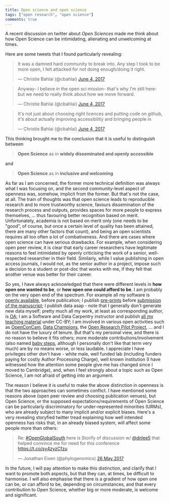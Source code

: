 ```yaml
---
title: Open science and open science
tags: ["open research", "open science"]
comments: true
---
```


A recent discussion on twitter about *Open Sciences* made me think
about how Open Science can be intimidating, alienating and unwelcoming
at times. 

<!--more-->

Here are some tweets that I found particularly revealing:

<blockquote class="twitter-tweet" data-lang="en"><p lang="en"
dir="ltr">It was a damned hard community to break into. Any step I
took to be more open, I felt attacked for not doing enough/doing it
right.</p>&mdash; Christie Bahlai (@cbahlai) <a
href="https://twitter.com/cbahlai/status/871413258107981824">June 4,
2017</a></blockquote>

<blockquote class="twitter-tweet" data-lang="en"><p lang="en"
dir="ltr">Anyway- I believe in the open sci mission- that&#39;s why
I&#39;m still here- but we need to really think about how we move
forward.</p>&mdash; Christie Bahlai (@cbahlai) <a
href="https://twitter.com/cbahlai/status/871415702376374274">June 4,
2017</a></blockquote>

<blockquote class="twitter-tweet" data-lang="en"><p lang="en"
dir="ltr">It&#39;s not just about choosing right licences and putting
code on github, it&#39;s about actually improving accessibility and
bringing people in</p>&mdash; Christie Bahlai (@cbahlai) <a
href="https://twitter.com/cbahlai/status/871416201414574081">June 4,
2017</a></blockquote>

This thinking brought me to the conclusion that it is useful to
distinguish between

> **Open Science** as in **widely disseminated and openly accessible**

and 

> **Open Science** as in **inclusive and welcoming**

As far as I am concerned, the former more technical definition was
always what I was focusing on, and the second community-level aspect
of openness was, somehow, implicit from the former. But that's not the
case, at all. The train of thoughts was that open science leads to
reproducible research and to more trustworthy science, favours
dissemination of the research process and outputs, provides spaces for
more people to express themselves, ... thus favouring better
recognition based on merit. Unfortunately, academia is not based on
merit only (one needs to be "good", of course, but once a certain
level of quality has been attained, there are many other factors that
count), and being an open scientists requires all too often a lot of
combativeness. And there are cases where open science can have serious
drawbacks. For example, when considering open peer review, it is clear
that early career researchers have legitimate reasons to feel
intimidated by openly criticising the work of a senior, well-respected
researcher in their field. Similarly, while I value publishing in open
access journals, I would not, as the senior author in a project,
impose such a decision to a student or post-doc that works with me, if
they felt that another venue was better for their career.

So yes, I have always acknowledged that there were different levels in
**how open one wanted to be**, or **how open one could afford to
be**. I am probably on the very open end of the spectrum. For example
all my software is [openly available](https://github.com/lgatto),
before publication; I publish
[pre-prints](http://biorxiv.org/content/early/2015/07/07/022152)
before
[submission of the manuscript](http://journals.plos.org/ploscompbiol/article?id=10.1371/journal.pcbi.1004920);
I publish data asap - note that I generally don't generate new data
myself; pretty much all my work, at least as corresponding author, is
[OA](https://impactstory.org/u/0000-0002-1520-2268); I am a Software
and Data Carpentry instructor and publish
[all my teaching material](https://lgatto.github.io/TeachingMaterial/)
under CC-BY; I am involved in various open activities such as
[OpenConCam](http://www.openconcam.org/),
[Data Champions](http://www.data.cam.ac.uk/datachampions), the
[Open Research Pilot Project](http://osc.cam.ac.uk/open-research/open-research-pilot-project),
... and I do not have the luxury of tenure. But that's my personal
view, and there is no reason to believe it fits others; more moderate
contributions/involvement (also named
[baby steps](https://practicaldatamanagement.wordpress.com/2014/10/23/baby-steps-for-the-open-curious/),
although I personally don't like that term very much) are by no means
worse, or less laudable. I appreciate I have privileges other don't
have - white male, well funded lab (including funders paying for
costly Author Processing Charge), well known institution (I have
witnessed how the attention some people give me has changed since I
moved to Cambridge), and, when I feel strongly about a topic such as
Open Science, I am not afraid of getting into an argument.

The reason I believe it is useful to make the above distinction in
openness is that the two approaches can sometimes conflict. I have
mentioned some reasons above (open peer review and choosing
publication venues), but Open Science, or the supposed
expectations/requirements of Open Science can be particularly
discriminatory for under-represented minorities (URMs), who are
already subject to many implicit and/or explicit biases. Here's a very
revealing storyfied twitter tread explaining how well intended
openness has risks that, in an already biased system, will affect some
people more than others:

<blockquote class="twitter-tweet" data-lang="en-gb"><p lang="en"
dir="ltr">Re: <a
href="https://twitter.com/hashtag/OpenGlobalSouth?src=hash">#OpenGlobalSouth</a>
here is Storify of discussion w/ <a
href="https://twitter.com/DNLee5">@dnlee5</a> that helped convince me
for need for this conference <a
href="https://t.co/sy4zyzCfzu">https://t.co/sy4zyzCfzu</a></p>&mdash;
Jonathan Eisen (@phylogenomics) <a
href="https://twitter.com/phylogenomics/status/868220913472241664">26
May 2017</a></blockquote>


In the future, I will pay attention to make this distinction, and
clarify that I want to promote both aspects, but that they can, at
times, be difficult to harmonise. I will also emphasise that there is
a gradient of how open one can be, or can afford to be, depending on
circumstances, and that every contribution to Open Science, whether
big or more moderate, is welcome and significant.

